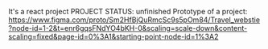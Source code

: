 It's a react project
PROJECT STATUS: unfinished
Prototype of a project: https://www.figma.com/proto/Sm2HfBjQuRmcSc9s5pOm84/Travel_webstie?node-id=1-2&t=enr6gqsFNdYO4bKH-0&scaling=scale-down&content-scaling=fixed&page-id=0%3A1&starting-point-node-id=1%3A2
